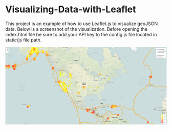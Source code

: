 # Visualizing-Data-with-Leaflet

This project is an example of how to use Leaflet.js to visualize geoJSON data.  Below is a screenshot of the visualization.  Before opening the index.html file be sure to add your API key to the config.js file located in static/js file path.

![MapExample](Images/MapExample.PNG)
